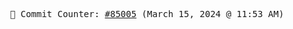 <p align="center">
    <samp>
        📮 Commit Counter: <a href="https://github.com/Javascript-void0/Javascript-void0/commits/main">#85005</a> (March 15, 2024 @ 11:53 AM)
    </samp>
</p>